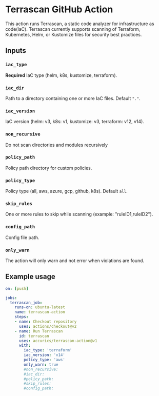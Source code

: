 # Terrascan GitHub Action
This action runs Terrascan, a static code analyzer for infrastructure as code(IaC). Terrascan currently supports scanning of Terraform, Kubernetes, Helm, or Kustomize files for security best practices.

## Inputs
### `iac_type`
**Required** IaC type (helm, k8s, kustomize, terraform).

### `iac_dir`
Path to a directory containing one or more IaC files. Default `"."`.

### `iac_version`
IaC version (helm: v3, k8s: v1, kustomize: v3, terraform: v12, v14).

### `non_recursive`
Do not scan directories and modules recursively

### `policy_path`
Policy path directory for custom policies.

### `policy_type`
Policy type (all, aws, azure, gcp, github, k8s). Default `all`.

### `skip_rules`
One or more rules to skip while scanning (example: "ruleID1,ruleID2").

### `config_path`
Config file path.

### `only_warn`
The action will only warn and not error when violations are found.

## Example usage

```yaml
on: [push]

jobs:
  terrascan_job:
    runs-on: ubuntu-latest
    name: terrascan-action
    steps:
    - name: Checkout repository
      uses: actions/checkout@v2
    - name: Run Terrascan
      id: terrascan
      uses: accurics/terrascan-action@v1
      with:
        iac_type: 'terraform'
        iac_version: 'v14'
        policy_type: 'aws'
        only_warn: true
        #non_recursive:
        #iac_dir:
        #policy_path:
        #skip_rules:
        #config_path:
```
